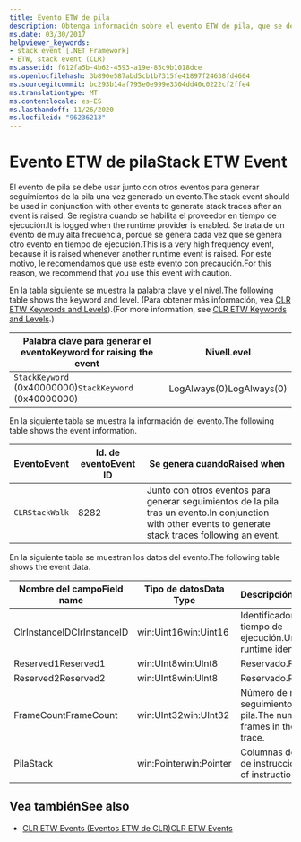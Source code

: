 ```yaml
---
title: Evento ETW de pila
description: Obtenga información sobre el evento ETW de pila, que se debe usar junto con otros eventos para generar seguimientos de pila después de que se produzca un evento.
ms.date: 03/30/2017
helpviewer_keywords:
- stack event [.NET Framework]
- ETW, stack event (CLR)
ms.assetid: f612fa5b-4b62-4593-a19e-85c9b1018dce
ms.openlocfilehash: 3b890e587abd5cb1b7315fe41897f24638fd4604
ms.sourcegitcommit: bc293b14af795e0e999e3304dd40c0222cf2ffe4
ms.translationtype: MT
ms.contentlocale: es-ES
ms.lasthandoff: 11/26/2020
ms.locfileid: "96236213"
---
```

# <a name="stack-etw-event"></a><span data-ttu-id="cfd82-103">Evento ETW de pila</span><span class="sxs-lookup"><span data-stu-id="cfd82-103">Stack ETW Event</span></span>

<span data-ttu-id="cfd82-104">El evento de pila se debe usar junto con otros eventos para generar seguimientos de la pila una vez generado un evento.</span><span class="sxs-lookup"><span data-stu-id="cfd82-104">The stack event should be used in conjunction with other events to generate stack traces after an event is raised.</span></span> <span data-ttu-id="cfd82-105">Se registra cuando se habilita el proveedor en tiempo de ejecución.</span><span class="sxs-lookup"><span data-stu-id="cfd82-105">It is logged when the runtime provider is enabled.</span></span> <span data-ttu-id="cfd82-106">Se trata de un evento de muy alta frecuencia, porque se genera cada vez que se genera otro evento en tiempo de ejecución.</span><span class="sxs-lookup"><span data-stu-id="cfd82-106">This is a very high frequency event, because it is raised whenever another runtime event is raised.</span></span> <span data-ttu-id="cfd82-107">Por este motivo, le recomendamos que use este evento con precaución.</span><span class="sxs-lookup"><span data-stu-id="cfd82-107">For this reason, we recommend that you use this event with caution.</span></span>  
  
 <span data-ttu-id="cfd82-108">En la tabla siguiente se muestra la palabra clave y el nivel.</span><span class="sxs-lookup"><span data-stu-id="cfd82-108">The following table shows the keyword and level.</span></span> <span data-ttu-id="cfd82-109">(Para obtener más información, vea [CLR ETW Keywords and Levels](clr-etw-keywords-and-levels.md)).</span><span class="sxs-lookup"><span data-stu-id="cfd82-109">(For more information, see [CLR ETW Keywords and Levels](clr-etw-keywords-and-levels.md).)</span></span>  
  
|<span data-ttu-id="cfd82-110">Palabra clave para generar el evento</span><span class="sxs-lookup"><span data-stu-id="cfd82-110">Keyword for raising the event</span></span>|<span data-ttu-id="cfd82-111">Nivel</span><span class="sxs-lookup"><span data-stu-id="cfd82-111">Level</span></span>|  
|-----------------------------------|-----------|  
|<span data-ttu-id="cfd82-112">`StackKeyword` (0x40000000)</span><span class="sxs-lookup"><span data-stu-id="cfd82-112">`StackKeyword` (0x40000000)</span></span>|<span data-ttu-id="cfd82-113">LogAlways(0)</span><span class="sxs-lookup"><span data-stu-id="cfd82-113">LogAlways(0)</span></span>|  
  
 <span data-ttu-id="cfd82-114">En la siguiente tabla se muestra la información del evento.</span><span class="sxs-lookup"><span data-stu-id="cfd82-114">The following table shows the event information.</span></span>  
  
|<span data-ttu-id="cfd82-115">Evento</span><span class="sxs-lookup"><span data-stu-id="cfd82-115">Event</span></span>|<span data-ttu-id="cfd82-116">Id. de evento</span><span class="sxs-lookup"><span data-stu-id="cfd82-116">Event ID</span></span>|<span data-ttu-id="cfd82-117">Se genera cuando</span><span class="sxs-lookup"><span data-stu-id="cfd82-117">Raised when</span></span>|  
|-----------|--------------|-----------------|  
|`CLRStackWalk`|<span data-ttu-id="cfd82-118">82</span><span class="sxs-lookup"><span data-stu-id="cfd82-118">82</span></span>|<span data-ttu-id="cfd82-119">Junto con otros eventos para generar seguimientos de la pila tras un evento.</span><span class="sxs-lookup"><span data-stu-id="cfd82-119">In conjunction with other events to generate stack traces following an event.</span></span>|  
  
 <span data-ttu-id="cfd82-120">En la siguiente tabla se muestran los datos del evento.</span><span class="sxs-lookup"><span data-stu-id="cfd82-120">The following table shows the event data.</span></span>  
  
|<span data-ttu-id="cfd82-121">Nombre del campo</span><span class="sxs-lookup"><span data-stu-id="cfd82-121">Field name</span></span>|<span data-ttu-id="cfd82-122">Tipo de datos</span><span class="sxs-lookup"><span data-stu-id="cfd82-122">Data Type</span></span>|<span data-ttu-id="cfd82-123">Descripción</span><span class="sxs-lookup"><span data-stu-id="cfd82-123">Description</span></span>|  
|----------------|---------------|-----------------|  
|<span data-ttu-id="cfd82-124">ClrInstanceID</span><span class="sxs-lookup"><span data-stu-id="cfd82-124">ClrInstanceID</span></span>|<span data-ttu-id="cfd82-125">win:Uint16</span><span class="sxs-lookup"><span data-stu-id="cfd82-125">win:Uint16</span></span>|<span data-ttu-id="cfd82-126">Identificador único en tiempo de ejecución.</span><span class="sxs-lookup"><span data-stu-id="cfd82-126">Unique runtime identifier.</span></span>|  
|<span data-ttu-id="cfd82-127">Reserved1</span><span class="sxs-lookup"><span data-stu-id="cfd82-127">Reserved1</span></span>|<span data-ttu-id="cfd82-128">win:UInt8</span><span class="sxs-lookup"><span data-stu-id="cfd82-128">win:UInt8</span></span>|<span data-ttu-id="cfd82-129">Reservado.</span><span class="sxs-lookup"><span data-stu-id="cfd82-129">Reserved.</span></span>|  
|<span data-ttu-id="cfd82-130">Reserved2</span><span class="sxs-lookup"><span data-stu-id="cfd82-130">Reserved2</span></span>|<span data-ttu-id="cfd82-131">win:UInt8</span><span class="sxs-lookup"><span data-stu-id="cfd82-131">win:UInt8</span></span>|<span data-ttu-id="cfd82-132">Reservado.</span><span class="sxs-lookup"><span data-stu-id="cfd82-132">Reserved.</span></span>|  
|<span data-ttu-id="cfd82-133">FrameCount</span><span class="sxs-lookup"><span data-stu-id="cfd82-133">FrameCount</span></span>|<span data-ttu-id="cfd82-134">win:UInt32</span><span class="sxs-lookup"><span data-stu-id="cfd82-134">win:UInt32</span></span>|<span data-ttu-id="cfd82-135">Número de marcos del seguimiento de la pila.</span><span class="sxs-lookup"><span data-stu-id="cfd82-135">The number of frames in the stack trace.</span></span>|  
|<span data-ttu-id="cfd82-136">Pila</span><span class="sxs-lookup"><span data-stu-id="cfd82-136">Stack</span></span>|<span data-ttu-id="cfd82-137">win:Pointer</span><span class="sxs-lookup"><span data-stu-id="cfd82-137">win:Pointer</span></span>|<span data-ttu-id="cfd82-138">Columnas de punteros de instrucción.</span><span class="sxs-lookup"><span data-stu-id="cfd82-138">Columns of instruction pointers.</span></span>|  
  
## <a name="see-also"></a><span data-ttu-id="cfd82-139">Vea también</span><span class="sxs-lookup"><span data-stu-id="cfd82-139">See also</span></span>

- [<span data-ttu-id="cfd82-140">CLR ETW Events (Eventos ETW de CLR)</span><span class="sxs-lookup"><span data-stu-id="cfd82-140">CLR ETW Events</span></span>](clr-etw-events.md)
